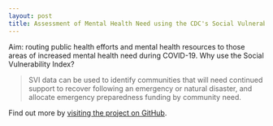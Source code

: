 ```yaml
---
layout: post
title: Assessment of Mental Health Need using the CDC's Social Vulnerability Index (SVI) in the context of COVID19
---
```


Aim: routing public health efforts and mental health resources to those areas of increased mental health need during COVID-19. 
Why use the Social Vulnerability Index?

  > SVI data can be used to identify communities that will need continued support to recover following an emergency or natural disaster, and allocate emergency preparedness funding by community need.

Find out more by [visiting the project on GitHub](https://github.com/jensennhu/covid19_mh_need).